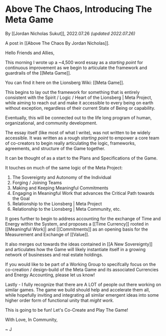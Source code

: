 # Above The Chaos, Introducing The Meta Game 
By [[Jordan Nicholas Sukut]], 2022.07.26 _(updated 2022.07.26)_

A post in [[Above The Chaos By Jordan Nicholas]].

Hello Friends and Allies, 

This morning I wrote up a ~4,500 word essay as a _starting point_ for continuous improvement as we begin to articulate the framework and guardrails of the [[Meta Game]]. 

You can find it here on the Lionsberg Wiki: [[Meta Game]]. 

This begins to lay out the framework for something that is entirely consistent with the Spirit / Logic / Heart of the Lionsberg | Meta Project, while aiming to reach out and make it accessible to every being on earth without exception, regardless of their current State of Being or capability. 

Eventually, this will be connected out to the life long program of human, organizational, and community development. 

The essay itself (like most of what I write), was not written to be widely accessible. It was written as a rough _starting point_ to empower a core team of co-creators to begin really articulating the logic, frameworks, agreements, and structure of the Game together.

It can be thought of as a start to the Plans and Specifications of the Game. 

It touches on much of the same logic of the Meta Project: 

1. The Sovereignty and Autonomy of the Individual 
2. Forging / Joining Teams
3. Making and Keeping Meaningful Commitments
4. Engaging in Meaningful Work that advances the Critical Path towards the Goal 
5. Relationship to the Lionsberg | Meta Project
6. Relationship to the Lionsberg | Meta Community, etc. 

It goes further to begin to address accounting for the exchange of Time and Energy within the System, and proposes a [[Time Currency]] rooted in [[Meaningful Work]] and [[Commitments]] as an opening basis for the Measurement and Exchange of [[Value]]. 

It also merges out towards the ideas contained in [[A New Sovereignty]] and articulates how the Game will likely instantiate itself in a growing network of businesses and real estate holdings. 

If you would like to be part of a Working Group to specifcally focus on the co-creation / design-build of the Meta Game and its associated Currencies and Energy Accounting, please let us know! 

Lastly - I fully recognize that there are A LOT of people out there working on similar games. The game we build should help and accelerate them all, while hopefully inviting and integrating all similar emergent ideas into some higher order form of functional unity that _might work._ 

This is going to be fun! Let's Co-Create and Play The Game! 

With Love, In Community, 

~ J 
